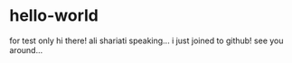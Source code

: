 # hello-world
for test only
hi there!
ali shariati speaking...
i just joined to github!
see you around...

